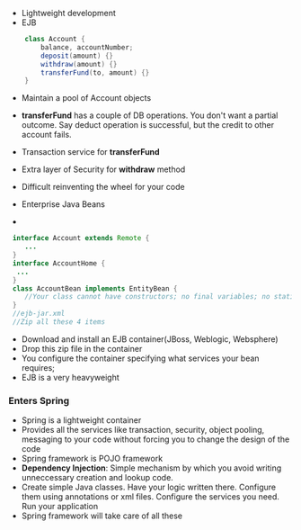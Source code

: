 * Lightweight development
* EJB

``` java
	class Account {
		balance, accountNumber;
		deposit(amount) {}
		withdraw(amount) {}
		transferFund(to, amount) {}
	}

```
* Maintain a pool of Account objects
* __transferFund__ has a couple of DB operations. You don't want a partial outcome. Say deduct operation is successful, but the credit to other account fails.
* Transaction service for __transferFund__
* Extra layer of Security for __withdraw__ method

* Difficult reinventing the wheel for your code
* Enterprise Java Beans
* 
``` java
 interface Account extends Remote {
 	...
 }
 interface AccountHome {
  ...
 }
 class AccountBean implements EntityBean {
 	//Your class cannot have constructors; no final variables; no static members; should not use throws keyword; cannot extend some other class;
 }
 //ejb-jar.xml
 //Zip all these 4 items
```
* Download and install an EJB container(JBoss, Weblogic, Websphere)
* Drop this zip file in the container
* You configure the container specifying what services your bean requires;
* EJB is a very heavyweight

### Enters Spring

* Spring is a lightweight container
* Provides all the services like transaction, security, object pooling, messaging to your code without forcing you to change the design of the code
* Spring framework is POJO framework
* __Dependency Injection__: Simple mechanism by which you avoid writing unneccessary creation and lookup code.
* Create simple Java classes. Have your logic written there. Configure them using annotations or xml files. Configure the services you need. Run your application
* Spring framework will take care of all these










